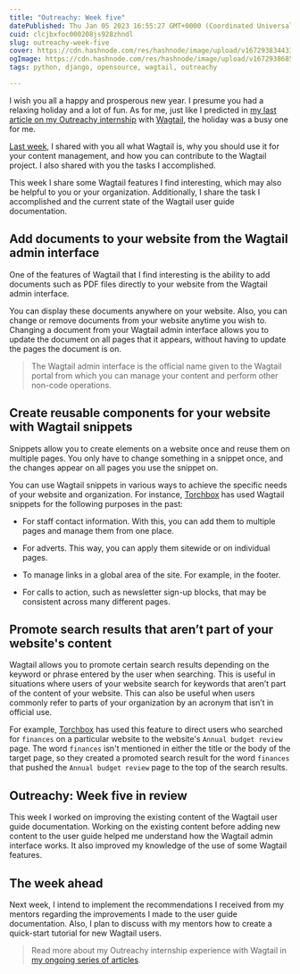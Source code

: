 ```yaml
---
title: "Outreachy: Week five"
datePublished: Thu Jan 05 2023 16:55:27 GMT+0000 (Coordinated Universal Time)
cuid: clcjbxfoc000208js928zhndl
slug: outreachy-week-five
cover: https://cdn.hashnode.com/res/hashnode/image/upload/v1672938344339/889c366e-c8b9-4b38-938d-d3be0b5de894.jpeg
ogImage: https://cdn.hashnode.com/res/hashnode/image/upload/v1672938685697/5526e596-cb34-443c-a1ba-c93240f932a7.png
tags: python, django, opensource, wagtail, outreachy

---
```


I wish you all a happy and prosperous new year. I presume you had a relaxing holiday and a lot of fun. As for me, just like I predicted in [my last article on my Outreachy internship](https://activuscode.hashnode.dev/outreachy-week-four) with [Wagtail](https://wagtail.org/), the holiday was a busy one for me.

[Last week](https://activuscode.hashnode.dev/outreachy-week-four), I shared with you all what Wagtail is, why you should use it for your content management, and how you can contribute to the Wagtail project. I also shared with you the tasks I accomplished.

This week I share some Wagtail features I find interesting, which may also be helpful to you or your organization. Additionally, I share the task I accomplished and the current state of the Wagtail user guide documentation.

## Add documents to your website from the Wagtail admin interface

One of the features of Wagtail that I find interesting is the ability to add documents such as PDF files directly to your website from the Wagtail admin interface.

You can display these documents anywhere on your website. Also, you can change or remove documents from your website anytime you wish to. Changing a document from your Wagtail admin interface allows you to update the document on all pages that it appears, without having to update the pages the document is on.

> The Wagtail admin interface is the official name given to the Wagtail portal from which you can manage your content and perform other non-code operations.

## Create reusable components for your website with Wagtail snippets

Snippets allow you to create elements on a website once and reuse them on multiple pages. You only have to change something in a snippet once, and the changes appear on all pages you use the snippet on.

You can use Wagtail snippets in various ways to achieve the specific needs of your website and organization. For instance, [Torchbox](https://torchbox.com) has used Wagtail snippets for the following purposes in the past:

* For staff contact information. With this, you can add them to multiple pages and manage them from one place.
    
* For adverts. This way, you can apply them sitewide or on individual pages.
    
* To manage links in a global area of the site. For example, in the footer.
    
* For calls to action, such as newsletter sign-up blocks, that may be consistent across many different pages.
    

## Promote search results that aren’t part of your website's content

Wagtail allows you to promote certain search results depending on the keyword or phrase entered by the user when searching. This is useful in situations where users of your website search for keywords that aren’t part of the content of your website. This can also be useful when users commonly refer to parts of your organization by an acronym that isn’t in official use.

For example, [Torchbox](https://torchbox.com) has used this feature to direct users who searched for `finances` on a particular website to the website's `Annual budget review` page. The word `finances` isn't mentioned in either the title or the body of the target page, so they created a promoted search result for the word `finances` that pushed the `Annual budget review` page to the top of the search results.

## Outreachy: Week five in review

This week I worked on improving the existing content of the Wagtail user guide documentation. Working on the existing content before adding new content to the user guide helped me understand how the Wagtail admin interface works. It also improved my knowledge of the use of some Wagtail features.

## The week ahead

Next week, I intend to implement the recommendations I received from my mentors regarding the improvements I made to the user guide documentation. Also, I plan to discuss with my mentors how to create a quick-start tutorial for new Wagtail users.

> Read more about my Outreachy internship experience with Wagtail in [my ongoing series of articles](https://activuscode.hashnode.dev/).

